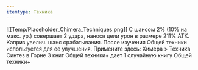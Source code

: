 ```yaml
---
itemtype: Техника
---
```

![[Temp/Placeholder_Chimera_Techniques.png]]
С шансом 2% (10% на макс. ур.) совершает 2 удара, нанося цели урон в размере 211% АТК. Каприз увелич. шанс срабатывания. После изучения Общей техники используется для ее улучшения. Примените здесь: Химера > Техника Синтез в Горне 3 книг Общей техники+ дает 1 случайную книгу Общей техники+
